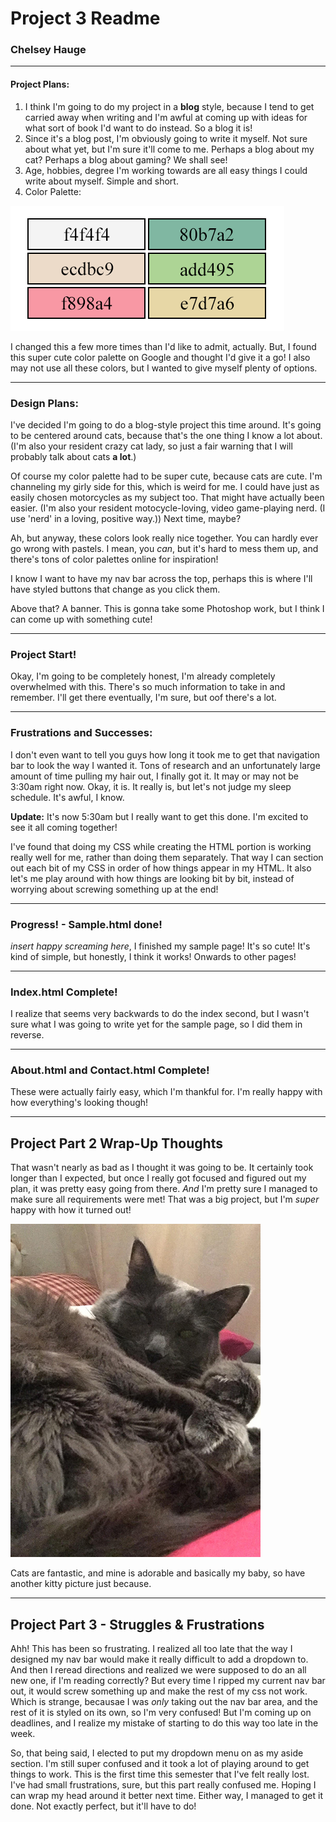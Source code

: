 # Project 3 Readme
### Chelsey Hauge

---

#### Project Plans:
1. I think I'm going to do my project in a **blog** style, because I tend to get carried away when writing and I'm awful at coming up with ideas for what sort of book I'd want to do instead. So a blog it is!
2. Since it's a blog post, I'm obviously going to write it myself. Not sure about what yet, but I'm sure it'll come to me. Perhaps a blog about my cat? Perhaps a blog about gaming? We shall see!
3. Age, hobbies, degree I'm working towards are all easy things I could write about myself. Simple and short.
4. Color Palette:

![Color Palette for Project 3:](./images/color-palette.png)

I changed this a few more times than I'd like to admit, actually. But, I found this super cute color palette on Google and thought I'd give it a go! I also may not use all these colors, but I wanted to give myself plenty of options.

---

### Design Plans:

I've decided I'm going to do a blog-style project this time around. It's going to be centered around cats, because that's the one thing I know a lot about. (I'm also your resident crazy cat lady, so just a fair warning that I will probably talk about cats **a lot**.)

Of course my color palette had to be super cute, because cats are cute. I'm channeling my girly side for this, which is weird for me. I could have just as easily chosen motorcycles as my subject too. That might have actually been easier. (I'm also your resident motocycle-loving, video game-playing nerd. (I use 'nerd' in a loving, positive way.)) Next time, maybe?

Ah, but anyway, these colors look really nice together. You can hardly ever go wrong with pastels. I mean, you *can*, but it's hard to mess them up, and there's tons of color palettes online for inspiration!

I know I want to have my nav bar across the top, perhaps this is where I'll have styled buttons that change as you click them.

Above that? A banner. This is gonna take some Photoshop work, but I think I can come up with something cute!

---

### Project Start!

Okay, I'm going to be completely honest, I'm already completely overwhelmed with this. There's so much information to take in and remember. I'll get there eventually, I'm sure, but oof there's a lot.

---

### Frustrations and Successes:

I don't even want to tell you guys how long it took me to get that navigation bar to look the way I wanted it. Tons of research and an unfortunately large amount of time pulling my hair out, I finally got it. It may or may not be 3:30am right now. Okay, it is. It really is, but let's not judge my sleep schedule. It's awful, I know.

**Update:** It's now 5:30am but I really want to get this done. I'm excited to see it all coming together!

I've found that doing my CSS while creating the HTML portion is working really well for me, rather than doing them separately. That way I can section out each bit of my CSS in order of how things appear in my HTML. It also let's me play around with how things are looking bit by bit, instead of worrying about screwing something up at the end!

---

### Progress! - Sample.html done!

*insert happy screaming here*, I finished my sample page! It's so cute! It's kind of simple, but honestly, I think it works! Onwards to other pages!

---

### Index.html Complete!

I realize that seems very backwards to do the index second, but I wasn't sure what I was going to write yet for the sample page, so I did them in reverse.

---

### About.html and Contact.html Complete!

These were actually fairly easy, which I'm thankful for. I'm really happy with how everything's looking though!

---

## Project Part 2 Wrap-Up Thoughts

That wasn't nearly as bad as I thought it was going to be. It certainly took longer than I expected, but once I really got focused and figured out my plan, it was pretty easy going from there. *And* I'm pretty sure I managed to make sure all requirements were met! That was a big project, but I'm *super* happy with how it turned out!

![Bonus Kitty Picture](./images/my-kitty-2.jpg)

Cats are fantastic, and mine is adorable and basically my baby, so have another kitty picture just because.

---

## Project Part 3 - Struggles & Frustrations

Ahh! This has been so frustrating. I realized all too late that the way I designed my nav bar would make it really difficult to add a dropdown to. And then I reread directions and realized we were supposed to do an all new one, if I'm reading correctly? But every time I ripped my current nav bar out, it would screw something up and make the rest of my css not work. Which is strange, becausae I was *only* taking out the nav bar area, and the rest of it is styled on its own, so I'm very confused! But I'm coming up on deadlines, and I realize my mistake of starting to do this way too late in the week.

So, that being said, I elected to put my dropdown menu on as my aside section. I'm still super confused and it took a lot of playing around to get things to work. This is the first time this semester that I've felt really lost. I've had small frustrations, sure, but this part really confused me. Hoping I can wrap my head around it better next time. Either way, I managed to get it done. Not exactly perfect, but it'll have to do!
